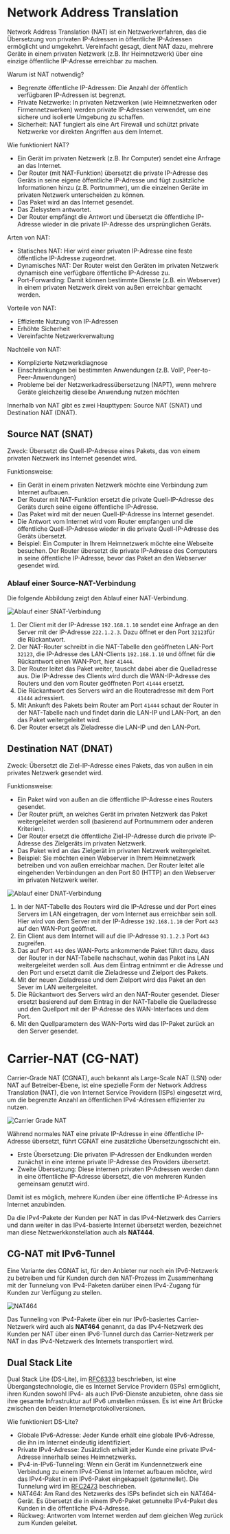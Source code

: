 <!--
author:   Günter Dannoritzer
email:    g.dannoritzer@wvs-ffm.de
version:  1.0.1
date:     15.11.2024
language: de
narrator: Deutsch Female

comment:  Network Address Translation (NAT)

icon:    https://raw.githubusercontent.com/dsp77/wvs-liascript/0938e2e0ce751e270e3e36b8ecfeb09044a41aa0/wvs-logo.png
logo:     02_img/logo-nat.jpg

tags:     LiaScript, NAT, Network Address Tranlation, SNAT, DNAT, CGNAT, Dual Stack Lite

link:     https://cdn.jsdelivr.net/chartist.js/latest/chartist.min.css

script:   https://cdn.jsdelivr.net/chartist.js/latest/chartist.min.js

attribute: Lizenz: [CC BY-SA](https://creativecommons.org/licenses/by-sa/4.0/)
-->
# Network Address Translation

Network Address Translation (NAT) ist ein Netzwerkverfahren, das die Übersetzung von privaten IP-Adressen in öffentliche IP-Adressen ermöglicht und umgekehrt. Vereinfacht gesagt, dient NAT dazu, mehrere Geräte in einem privaten Netzwerk (z.B. Ihr Heimnetzwerk) über eine einzige öffentliche IP-Adresse erreichbar zu machen.

Warum ist NAT notwendig?

  * Begrenzte öffentliche IP-Adressen: Die Anzahl der öffentlich verfügbaren IP-Adressen ist begrenzt.
 * Private Netzwerke: In privaten Netzwerken (wie Heimnetzwerken oder Firmennetzwerken) werden private IP-Adressen verwendet, um eine sichere und isolierte Umgebung zu schaffen.
 * Sicherheit: NAT fungiert als eine Art Firewall und schützt private Netzwerke vor direkten Angriffen aus dem Internet.

Wie funktioniert NAT?

  * Ein Gerät im privaten Netzwerk (z.B. Ihr Computer) sendet eine Anfrage an das Internet.
 * Der Router (mit NAT-Funktion) übersetzt die private IP-Adresse des Geräts in seine eigene öffentliche IP-Adresse und fügt zusätzliche Informationen hinzu (z.B. Portnummer), um die einzelnen Geräte im privaten Netzwerk unterscheiden zu können.
 * Das Paket wird an das Internet gesendet.
 * Das Zielsystem antwortet.
 * Der Router empfängt die Antwort und übersetzt die öffentliche IP-Adresse wieder in die private IP-Adresse des ursprünglichen Geräts.

Arten von NAT:

  * Statisches NAT: Hier wird einer privaten IP-Adresse eine feste öffentliche IP-Adresse zugeordnet.
 * Dynamisches NAT: Der Router weist den Geräten im privaten Netzwerk dynamisch eine verfügbare öffentliche IP-Adresse zu.
 * Port-Forwarding: Damit können bestimmte Dienste (z.B. ein Webserver) in einem privaten Netzwerk direkt von außen erreichbar gemacht werden.

Vorteile von NAT:

  * Effiziente Nutzung von IP-Adressen
 * Erhöhte Sicherheit
 * Vereinfachte Netzwerkverwaltung

Nachteile von NAT:

  * Komplizierte Netzwerkdiagnose
 * Einschränkungen bei bestimmten Anwendungen (z.B. VoIP, Peer-to-Peer-Anwendungen)
 * Probleme bei der Netzwerkadressübersetzung (NAPT), wenn mehrere Geräte gleichzeitig dieselbe Anwendung nutzen möchten


Innerhalb von NAT gibt es zwei Haupttypen: Source NAT (SNAT) und Destination NAT (DNAT).

## Source NAT (SNAT)

Zweck: Übersetzt die Quell-IP-Adresse eines Pakets, das von einem privaten Netzwerk ins Internet gesendet wird.

Funktionsweise:

  * Ein Gerät in einem privaten Netzwerk möchte eine Verbindung zum Internet aufbauen.
 * Der Router mit NAT-Funktion ersetzt die private Quell-IP-Adresse des Geräts durch seine eigene öffentliche IP-Adresse.
 * Das Paket wird mit der neuen Quell-IP-Adresse ins Internet gesendet.
 * Die Antwort vom Internet wird vom Router empfangen und die öffentliche Quell-IP-Adresse wieder in die private Quell-IP-Adresse des Geräts übersetzt.
 * Beispiel: Ein Computer in Ihrem Heimnetzwerk möchte eine Webseite besuchen. Der Router übersetzt die private IP-Adresse des Computers in seine öffentliche IP-Adresse, bevor das Paket an den Webserver gesendet wird.

### Ablauf einer Source-NAT-Verbindung

Die folgende Abbildung zeigt den Ablauf einer NAT-Verbindung.

![Ablauf einer SNAT-Verbindung](02_img/lf11-40-nat-snat-ablauf.svg)

 1. Der Client mit der IP-Adresse `192.168.1.10` sendet eine Anfrage an den Server mit der IP-Adresse `222.1.2.3`. Dazu öffnet er den Port `32123`für die Rückantwort.
 2. Der NAT-Router schreibt in die NAT-Tabelle den geöffneten LAN-Port `32123`, die IP-Adresse des LAN-Clients `192.168.1.10` und öffnet für die Rückantwort einen WAN-Port, hier `41444`.
 3. Der Router leitet das Paket weiter, tauscht dabei aber die Quelladresse aus. Die IP-Adresse des Clients wird durch die WAN-IP-Adresse des Routers und den vom Router geöffneten Port `41444` ersetzt.
 4. Die Rückantwort des Servers wird an die Routeradresse mit dem Port `41444` adressiert.
 5. Mit Ankunft des Pakets beim Router am Port `41444` schaut der Router in der NAT-Tabelle nach und findet darin die LAN-IP und LAN-Port, an den das Paket weitergeleitet wird.
 6. Der Router ersetzt als Zieladresse die LAN-IP und den LAN-Port.

## Destination NAT (DNAT)

Zweck: Übersetzt die Ziel-IP-Adresse eines Pakets, das von außen in ein privates Netzwerk gesendet wird.

Funktionsweise:

  * Ein Paket wird von außen an die öffentliche IP-Adresse eines Routers gesendet.
 * Der Router prüft, an welches Gerät im privaten Netzwerk das Paket weitergeleitet werden soll (basierend auf Portnummern oder anderen Kriterien).
 * Der Router ersetzt die öffentliche Ziel-IP-Adresse durch die private IP-Adresse des Zielgeräts im privaten Netzwerk.
 * Das Paket wird an das Zielgerät im privaten Netzwerk weitergeleitet.
 * Beispiel: Sie möchten einen Webserver in Ihrem Heimnetzwerk betreiben und von außen erreichbar machen. Der Router leitet alle eingehenden Verbindungen an den Port 80 (HTTP) an den Webserver im privaten Netzwerk weiter.

![Ablauf einer DNAT-Verbindung](02_img/lf11-40-nat-dnat.svg)

 1. In der NAT-Tabelle des Routers wird die IP-Adresse und der Port eines Servers im LAN eingetragen, der vom Internet aus erreichbar sein soll. Hier wird von dem Server mit der IP-Adresse `192.168.1.10` der Port `443` auf den WAN-Port geöffnet.
 2. Ein Client aus dem Internet will auf die IP-Adresse `93.1.2.3` Port `443` zugreifen.
 3. Das auf Port `443` des WAN-Ports ankommende Paket führt dazu, dass der Router in der NAT-Tabelle nachschaut, wohin das Paket ins LAN weitergeleitet werden soll. Aus dem Eintrag entnimmt er die Adresse und den Port und ersetzt damit die Zieladresse und Zielport des Pakets.
 4. Mit der neuen Zieladresse und dem Zielport wird das Paket an den Sever im LAN weitergeleitet.
 5. Die Rückantwort des Servers wird an den NAT-Router gesendet. Dieser ersetzt basierend auf dem Eintrag in der NAT-Tabelle die Quelladresse und den Quellport mit der IP-Adresse des WAN-Interfaces und dem Port.
 6. Mit den Quellparametern des WAN-Ports wird das IP-Paket zurück an den Server gesendet.



# Carrier-NAT (CG-NAT)

Carrier-Grade NAT (CGNAT), auch bekannt als Large-Scale NAT (LSN) oder NAT auf Betreiber-Ebene, ist eine spezielle Form der Network Address Translation (NAT), die von Internet Service Providern (ISPs) eingesetzt wird, um die begrenzte Anzahl an öffentlichen IPv4-Adressen effizienter zu nutzen.

![Carrier Grade NAT](02_img/lf11-40-nat-cgnat.svg)

Während normales NAT eine private IP-Adresse in eine öffentliche IP-Adresse übersetzt, führt CGNAT eine zusätzliche Übersetzungsschicht ein.

  * Erste Übersetzung: Die privaten IP-Adressen der Endkunden werden zunächst in eine interne private IP-Adresse des Providers übersetzt.
 * Zweite Übersetzung: Diese internen privaten IP-Adressen werden dann in eine öffentliche IP-Adresse übersetzt, die von mehreren Kunden gemeinsam genutzt wird.

Damit ist es möglich, mehrere Kunden über eine öffentliche IP-Adresse ins Internet anzubinden.

Da die IPv4-Pakete der Kunden per NAT in das IPv4-Netzwerk des Carriers und dann weiter in das IPv4-basierte Internet übersetzt werden, bezeichnet man diese Netzwerkkonstellation auch als **NAT444**.


## CG-NAT mit IPv6-Tunnel

Eine Variante des CGNAT ist, für den Anbieter nur noch ein IPv6-Netzwerk zu betreiben und für Kunden durch den NAT-Prozess im Zusammenhang mit der Tunnelung von IPv4-Paketen darüber einen IPv4-Zugang für Kunden zur Verfügung zu stellen.

![NAT464](02_img/lf11-40-nat464.svg)

Das Tunneling von IPv4-Pakete über ein nur IPv6-basiertes Carrier-Netzwerk wird auch als **NAT464** genannt, da das IPv4-Netzwerk des Kunden per NAT über einen IPv6-Tunnel durch das Carrier-Netzwerk per NAT in das IPv4-Netzwerk des Internets transportiert wird.

## Dual Stack Lite

Dual Stack Lite (DS-Lite), im [RFC6333](https://datatracker.ietf.org/doc/rfc6333/) beschrieben, ist eine Übergangstechnologie, die es Internet Service Providern (ISPs) ermöglicht, ihren Kunden sowohl IPv4- als auch IPv6-Dienste anzubieten, ohne dass sie ihre gesamte Infrastruktur auf IPv6 umstellen müssen. Es ist eine Art Brücke zwischen den beiden Internetprotokollversionen.

Wie funktioniert DS-Lite?

  * Globale IPv6-Adresse: Jeder Kunde erhält eine globale IPv6-Adresse, die ihn im Internet eindeutig identifiziert.
 * Private IPv4-Adresse: Zusätzlich erhält jeder Kunde eine private IPv4-Adresse innerhalb seines Heimnetzwerks.
 * IPv4-in-IPv6-Tunneling: Wenn ein Gerät im Kundennetzwerk eine Verbindung zu einem IPv4-Dienst im Internet aufbauen möchte, wird das IPv4-Paket in ein IPv6-Paket eingekapselt (getunnellet). Die Tunnelung wird im [RFC2473](https://datatracker.ietf.org/doc/rfc2473/) beschrieben.
 * NAT464: Am Rand des Netzwerks des ISPs befindet sich ein NAT464-Gerät. Es übersetzt die in einem IPv6-Paket getunnelte IPv4-Paket des Kunden in die öffentliche IPv4-Adresse.
 * Rückweg: Antworten vom Internet werden auf dem gleichen Weg zurück zum Kunden geleitet.


<!--  STUN und TURN - Problemlöser für NAT -->